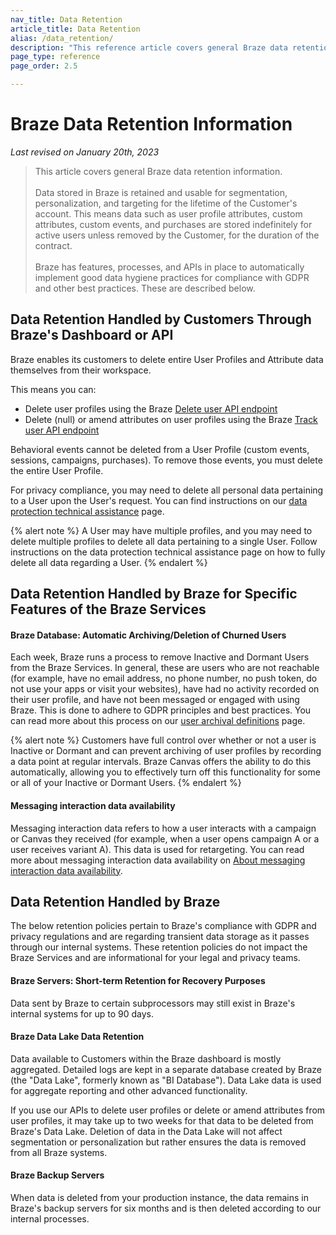 ```yaml
---
nav_title: Data Retention
article_title: Data Retention
alias: /data_retention/
description: "This reference article covers general Braze data retention information."
page_type: reference
page_order: 2.5

---
```


<!--
Warning! Don't make any changes to this document without approval from the legal department.
-->

# Braze Data Retention Information

*Last revised on January 20th, 2023*

> This article covers general Braze data retention information.<br><br>Data stored in Braze is retained and usable for segmentation, personalization, and targeting for the lifetime of the Customer's account. This means data such as user profile attributes, custom attributes, custom events, and purchases are stored indefinitely for active users unless removed by the Customer, for the duration of the contract.<br><br>Braze has features, processes, and APIs in place to automatically implement good data hygiene practices for compliance with GDPR and other best practices. These are described below.

## Data Retention Handled by Customers Through Braze's Dashboard or API

Braze enables its customers to delete entire User Profiles and Attribute data themselves from their workspace.

This means you can: 
- Delete user profiles using the Braze [Delete user API endpoint]({{site.baseurl}}/api/endpoints/user_data/post_user_delete/) 
- Delete (null) or amend attributes on user profiles using the Braze [Track user API endpoint]({{site.baseurl}}/api/endpoints/user_data/post_user_track/)

Behavioral events cannot be deleted from a User Profile (custom events, sessions, campaigns, purchases). To remove those events, you must delete the entire User Profile.

For privacy compliance, you may need to delete all personal data pertaining to a User upon the User's request. You can find instructions on our [data protection technical assistance]({{site.baseurl}}/help/dp-technical-assistance/#the-right-to-erasure) page.

{% alert note %}
A User may have multiple profiles, and you may need to delete multiple profiles to delete all data pertaining to a single User. Follow instructions on the data protection technical assistance page on how to fully delete all data regarding a User.
{% endalert %}

## Data Retention Handled by Braze for Specific Features of the Braze Services

#### Braze Database: Automatic Archiving/Deletion of Churned Users

Each week, Braze runs a process to remove Inactive and Dormant Users from the Braze Services. In general, these are users who are not reachable (for example, have no email address, no phone number, no push token, do not use your apps or visit your websites), have had no activity recorded on their user profile, and have not been messaged or engaged with using Braze. This is done to adhere to GDPR principles and best practices. You can read more about this process on our [user archival definitions]({{site.baseurl}}/user_guide/data_and_analytics/user_data_collection/user_archival/) page.

{% alert note %} 
Customers have full control over whether or not a user is Inactive or Dormant and can prevent archiving of user profiles by recording a data point at regular intervals. Braze Canvas offers the ability to do this automatically, allowing you to effectively turn off this functionality for some or all of your Inactive or Dormant Users. 
{% endalert %}

#### Messaging interaction data availability

Messaging interaction data refers to how a user interacts with a campaign or Canvas they received (for example, when a user opens campaign A or a user receives variant A). This data is used for retargeting. You can read more about messaging interaction data availability on [About messaging interaction data availability]({{site.baseurl}}/messaging_interaction_data/).

## Data Retention Handled by Braze

The below retention policies pertain to Braze's compliance with GDPR and privacy regulations and are regarding transient data storage as it passes through our internal systems. These retention policies do not impact the Braze Services and are informational for your legal and privacy teams.

#### Braze Servers: Short-term Retention for Recovery Purposes

Data sent by Braze to certain subprocessors may still exist in Braze's internal systems for up to 90 days.

#### Braze Data Lake Data Retention

Data available to Customers within the Braze dashboard is mostly aggregated. Detailed logs are kept in a separate database created by Braze (the "Data Lake", formerly known as "BI Database"). Data Lake data is used for aggregate reporting and other advanced functionality.

If you use our APIs to delete user profiles or delete or amend attributes from user profiles, it may take up to two weeks for that data to be deleted from Braze's Data Lake. Deletion of data in the Data Lake will not affect segmentation or personalization but rather ensures the data is removed from all Braze systems.

#### Braze Backup Servers

When data is deleted from your production instance, the data remains in Braze's backup servers for six months and is then deleted according to our internal processes.
